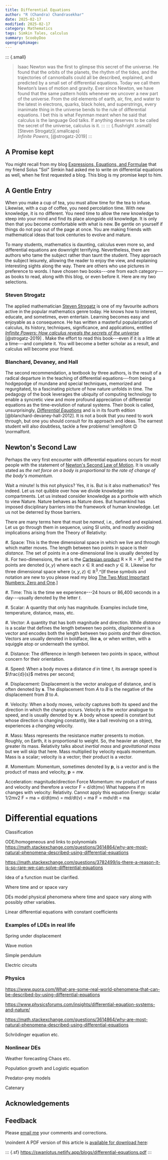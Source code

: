```yaml
---
title: Differential Equations
author: "R (Chandra) Chandrasekhar"
date: 2025-02-17
modified: 2025-02-17
category: Mathematics
tags: Simkin Tales, calculus
summary: ScoobyDoo
opengraphimage: 
---
```


::: {.small}
>Isaac Newton was the first to glimpse this secret of the universe. He found that the orbits of the planets, the rhythm of the tides, and the trajectories of cannonballs could all be described, explained, and predicted by a small set of differential equations. Today we call them Newton’s laws of motion and gravity. Ever since Newton, we have found that the same pattern holds whenever we uncover a new part of the universe. From the old elements of earth, air, fire, and water to the latest in electrons, quarks, black holes, and superstrings, every inanimate thing in the universe bends to the rule of differential equations. I bet this is what Feynman meant when he said that calculus is the language God talks. If anything deserves to be called the secret of the universe, calculus is it.
:::
::: {.flushright .xsmall}
[Steven Strogatz]{.smallcaps}\
_Infinite Powers_, [@strogatz-2019]
:::


## A Promise kept

You might recall from my blog [Expressions, Equations, and Formulae](https://swanlotus.netlify.app/blogs/expressions-equations-and-formulae) that my friend Solus "Sol" Simkin had asked me to write on differential equations as well, when he first requested a blog. This blog is my promise kept to him.

## A Gentle Entry

When you make a cup of tea, you must allow time for the tea to infuse. Likewise, with a cup of coffee, you need percolation time. With new knowledge, it is no different. You need time to allow the new knowledge to steep into your mind and find its place alongside old knowledge. It is only then that you become comfortable with what is new. Be gentle on yourself if things do not pop out of the page at once. You are making friends with mathematical ideas that took centuries to evolve and mature.

To many students, mathematics is daunting, calculus even more so, and differential equations are downright terrifying. Nevertheless, there are authors who tame the subject rather than taunt the student. They approach the subject leisurely, allowing the reader to enjoy the view, and explaining interesting sights along the way. There are others who use pictures in preference to words. I have chosen two books---one from each category---as books to read, along with this blog, or even before it. Here are my two selections.

### Steven Strogatz

The applied mathematician [Steven Strogatz](https://en.wikipedia.org/wiki/Steven_Strogatz) is one of my favourite authors active in the popular mathematics genre today. He knows how to interest, educate, and sometimes, even entertain. Learning becomes easy and enjoyable as a consequence. He has written a masterful popularization of calculus, its history, techniques, significance, and applications, entitled [_Infinite Powers: How calculus reveals the secrets of the universe_](https://www.stevenstrogatz.com/books/infinite-powers) [@strogatz-2019] . Make the effort to read this book---even if it is a little at a time---and complete it. You will become a better scholar as a result, and calculus will become your friend.

### Blanchard, Devaney, and Hall

The second recommendation, a textbook by three authors, is the result of a radical departure in the teaching of differential equations---from being a hodgepodge of mundane and special techniques, memorized and regurgitated, to a fascinating picture of how nature unfolds in time. The pedagogy of the book leverages the ubiquity of computing technology to enable a syncretic view and more profound appreciation of differential equations as the time-evolution of natural systems. Their book is called, unsurprisingly, [_Differential Equations_](http://math.bu.edu/odes/4ed-TOC.html) and is in its fourth edition [@blanchard-devaney-hall-2012]. It is not a book that you need to work through, but one you should consult for its approach and ideas. The earnest student will also doubtless, tackle a few problems! \emojifont :wink: \normalfont.

## Newton's Second Law

Perhaps the very first encounter with differential equations occurs for most people with the statement of [Newton's Second Law of Motion](https://www.britannica.com/science/Newtons-laws-of-motion/Newtons-second-law-F-ma). It is usually stated as _the net force on a body is proportional to the rate of change of the body's momentum_.

Wait a minute! Is this not physics? Yes, it is. But is it also mathematics? Yes indeed. Let us not quibble over how we divide knowledge into compartments. Let us instead consider knowledge as a porthole with which to view Nature. Nature behaves as Nature does. But humankind has imposed disciplinary barriers into the framework of human knowledge. Let us not be deterred by those barriers.

There are many terms here that must be _named_, i.e., defined and explained. Let us go through them in sequence, using SI units, and mostly avoiding implications arising from the Theory of Relativity:

#.  Space: This is the three dimensional space in which we live and through which matter moves. The length between two points in space is their _distance_. The set of points in a one-dimensional line is usually denoted by $\mathbb{R}$. For two-dimensions, the set is the [Cartesian product](https://en.wikipedia.org/wiki/Cartesian_product) $\mathbb{R} \times \mathbb{R} = \mathbb{R}^2$, and the points are denoted $(x, y)$ where each $x \in \mathbb{R}$ and each $y \in \mathbb{R}$. Likewise for three dimensional space where $(x, y, z) \in \mathbb{R}^3$.^[If these symbols and notation are new to you please read my blog [The Two Most Important Numbers: Zero and One](https://swanlotus.netlify.app/blogs/the-two-most-important-numbers-zero-and-one).]

#.  Time: This is the time we experience---24 hours or 86,400 seconds in a day---usually denoted by the letter $t$.

#.  Scalar: A quantity that only has magnitude. Examples include time, temperature, distance, mass, etc.

#.  Vector: A quantity that has both magnitude and direction. While _distance_ is a scalar that defines the length between two points, _displacement_ is a vector and encodes both the length between two points _and_ their direction. Vectors are usually denoted in boldface, like $\mathbf{a}$, or when written, with a squiggle atop or underneath the symbol.

#.  Distance: The difference in length between two points in space, without concern for their orientation.

#.  Speed: When a body moves a distance $d$ in time $t$, its average speed is $\frac{d}{s}$ metres per second;

#.  Displacement: Displacement is the vector analogue of distance, and is often denoted by $\mathbf{s}$. The displacement from $A$ to $B$ is the negative of the displacement from $B$ to $A$. 

#.  Velocity: When a body moves, _velocity_ captures both its speed and the direction in which the change occurs. Velocity is the vector analogue to speed, and is usually denoted by $\mathbf{v}$. A body whose speed is constant but whose direction is changing constantly, like a ball revolving on a string, experiences a _changing_ velocity.

#. Mass: Mass represents the resistance matter presents to motion. Roughly, on Earth, it is proportional to weight. So, the heavier an object, the greater its mass. Relativity talks about _inertial mass_ and _gravitational mass_ but we will skip that here. Mass multiplied by velocity equals momentum. Mass is a scalar; velocity is a vector; their product is a vector.

#. Momentum: Momentum, sometimes denoted by $\mathbf{p}$, is a vector and is the product of mass and velocity, $\mathbf{p} = m\mathbf{v}$.





Acceleration: magnitude/direction
Force
Momentum: mv product of mass and velocity and therefore a vector
F = d/dt(mv)
What happens if m changes with velocity: Relativity. Cannot apply this equation
Energy: scalar 1/2mv2
F = ma = d/dt(mv) = md/dt(v) = ma
F = mdv/dt = ma



# Differential equations

Classification

ODE/homogeneous and links to polynomials
https://math.stackexchange.com/questions/3614864/why-are-most-natural-phenomena-described-using-differential-equations

https://math.stackexchange.com/questions/3782499/is-there-a-reason-it-is-so-rare-we-can-solve-differential-equations

Idea of a function must be clarified.

Where time and or space vary

DEs model physical phenomena where time and space vary along with possibly other variables.

Linear differential equations with constant coefficients

### Examples of LDEs in real life

Spring under displacement

Wave motion

Simple pendulum

Electric circuits


### Physics

https://www.quora.com/What-are-some-real-world-phenomena-that-can-be-described-by-using-differential-equations

https://www.physicsforums.com/insights/differential-equation-systems-and-nature/

https://math.stackexchange.com/questions/3614864/why-are-most-natural-phenomena-described-using-differential-equations

Schrödinger equation etc.

### Nonlinear DEs

Weather forecasting Chaos etc.

Population growth and Logistic equation

Predator-prey models

Catenary



## Acknowledgements

## Feedback

Please [email me](mailto:feedback.swanlotus@gmail.com) your comments and
corrections.

\noindent A PDF version of this article is [available for download here]({attach}./differetial-equations.pdf):

::: {.sf}
<https://swanlotus.netlify.app/blogs/differential-equations.pdf>
:::




